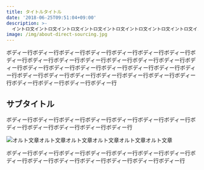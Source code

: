 ```yaml
---
title: タイトルタイトル
date: '2018-06-25T09:51:04+09:00'
description: >-
  イントロ文イントロ文イントロ文イントロ文イントロ文イントロ文イントロ文イントロ文イントロ文イントロ文イントロ文イントロ文イントロ文イントロ文イントロ文イントロ文イントロ文イントロ文イントロ文イントロ文イントロ文イントロ文イントロ文イントロ文イントロ文イントロ文イントロ文イントロ文イントロ文イントロ文
image: /img/about-direct-sourcing.jpg
---
```

ボディー行ボディー行ボディー行ボディー行ボディー行ボディー行ボディー行ボディー行ボディー行ボディー行ボディー行ボディー行ボディー行ボディー行ボディー行ボディー行ボディー行ボディー行ボディー行ボディー行ボディー行ボディー行ボディー行ボディー行ボディー行ボディー行ボディー行ボディー行ボディー行ボディー行ボディー行ボディー行ボディー行



## サブタイトル

ボディー行ボディー行ボディー行ボディー行ボディー行ボディー行ボディー行ボディー行ボディー行ボディー行ボディー行ボディー行



![オルト文章オルト文章オルト文章オルト文章オルト文章オルト文章](/img/about-single-origin.jpg)

ボディー行ボディー行ボディー行ボディー行ボディー行ボディー行ボディー行ボディー行ボディー行ボディー行ボディー行ボディー行ボディー行ボディー行
